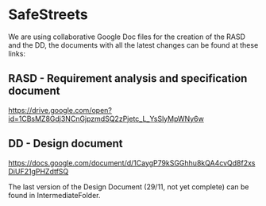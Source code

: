 # SafeStreets

We are using collaborative Google Doc files for the creation of the RASD and the DD, the documents with all the latest changes can be found at these links:

## RASD - Requirement analysis and specification document
https://drive.google.com/open?id=1CBsMZ8Gdj3NCnGjpzmdSQ2zPjetc_L_YsSlyMpWNy6w

## DD - Design document
https://docs.google.com/document/d/1CaygP79kSGGhhu8kQA4cvQd8f2xsDiUF21gPHZdtfSQ

The last version of the Design Document (29/11, not yet complete) can be found in IntermediateFolder.
